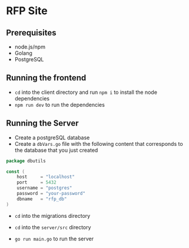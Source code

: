 # RFP Site

## Prerequisites

- node.js/npm
- Golang
- PostgreSQL

## Running the frontend

- `cd` into the client directory and run `npm i` to install the node dependencies
- `npm run dev` to run the dependencies

## Running the Server
- Create a postgreSQL database 
- Create a `dbVars.go` file with the following content that corresponds to the database that you just created

```go
package dbutils

const (
	host     = "localhost"
	port     = 5432
	username = "postgres"
	password = "your-password"
	dbname   = "rfp_db"
)
```

- `cd` into the migrations directory 

- `cd` into the `server/src` directory
- `go run main.go` to run the server